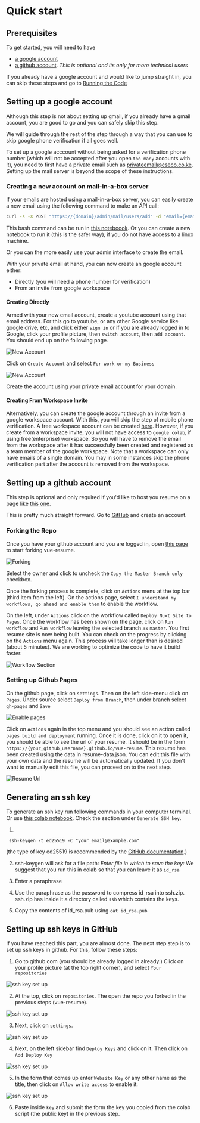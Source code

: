 # Quick start

## Prerequisites

To get started, you will need to have
- [a google account](quickstart?id=setting-up-a-google-account)
- [a github account](quickstart?id=setting-up-a-github-account). *This is optional and its only for more technical users*

If you already have a google account and would like to jump straight in, you can skip these steps and go to [Running the Code](running-the-code)

## Setting up a google account

Although this step is not about setting up gmail, if you already have a gmail account, you are good to go and you can safely skip this step.

We will guide through the rest of the step through a way that you can use to skip google phone verification if all goes well.

To set up a google acccount without being asked for a verification phone number (which will not be accepted after you open `too many` accounts with it), you need to first have a private email such as privateemail@cseco.co.ke. Setting up the mail server is beyond the scope of these instructions.

### Creating a new account on mail-in-a-box server

If your emails are hosted using a mail-in-a-box server, you can easily create a new email using the following command to make an API call:

```bash
curl -s -X POST "https://{domain}/admin/mail/users/add" -d "email={email}" -d "password={password}" -u "{adminEmail}:{adminPassword}"
```
This bash command can be run in [this noteboook](https://colab.research.google.com/github/adventHymnals/resources/blob/master/Bash_Tools.ipynb). Or you can create a new notebook to run it (this is the safer way), if you do not have access to a linux machine.

Or you can the more easily use your admin interface to create the email.

With your private email at hand, you can now create an google account either:
- Directly (you will need a phone number for verification)
- From an invite from google workspace

#### Creating Directly
Armed with your new email account, create a youtube account using that email address. For this go to youtube, or any other Google service like google drive, etc, and click either `sign in` or if you are already logged in to Google, click your profile picture, then `switch account`, then `add account`. You should end up on the following page.

![New Account](_images/google/new_account.png 'New Account')


Click on `Create Account` and select `For work or my Business`

![New Account](_images/google/new_account_1.png 'New Account')

Create the account using your private email account for your domain.


#### Creating From Workspace Invite
Alternatively, you can create the google account through an invite from a google workspace account. With this, you will skip the step of mobile phone verification. A free workspace account can be created [here](https://workspace.google.com/essentials/). However, if you create from a workspace invite, you will not have access to `google colab`, if using free(enterprise) workspace. So you will have to remove the email from the workspace after it has successfully been created and registered as a team member of the google workspace. Note that a workspace can only have emails of a single domain. You may in some instances skip the phone verification part after the account is removed from the workspace. 


## Setting up a github account

This step is optional and only required if you'd like to host you resume on a page like [this one](https://surgbc.github.io/vue-resume).

This is pretty much straight forward. Go to [GitHub](https://github.com/) and create an account.

### Forking the Repo
Once you have your github account and you are logged in, open [this page](https://github.com/csymapp/vue-resume/fork) to start forking vue-resume.

![Forking](_images/vue-resume-fork.PNG 'Fork')

Select the owner and click to uncheck the `Copy the Master Branch only` checkbox.

Once the forking process is complete, click on `Actions` menu at the top bar (third item from the left). On the actions page, select `I understand my workflows, go ahead and enable them` to enable the workflow.

On the left, under `Actions` click on the workflow called `Deploy Nuxt Site to Pages`. Once the workflow has been shown on the page, click on `Run workflow` and `Run workflow` leaving the selected branch as `master`. You first resume site is now being built. You can check on the progress by clicking on the `Actions` menu again. This process will take longer than is desired (about 5 minutes). We are working to optimize the code to have it build faster.

![Workflow Section](_images/workflow_selection.PNG 'Selection')

### Setting up Github Pages
On the github page, click on `settings`. Then on the left side-menu click on `Pages`. Under source select `Deploy from Branch`, then under branch select `gh-pages` and `Save`

![Enable pages](_images/enable_pages.PNG 'Pages')

Click on `Actions` again in the top menu and you should see an action called `pages build and deployment` running. Once it is done, click on it to open it, you should be able to see the url of your resume. It should be in the form `https://{your_github_username}.github.io/vue-resume`. This resume has been created using the data in resume-data.json. You can edit this file with your own data and the resume will be automatically updated. If you don't want to manually edit this file, you can proceed on to the next step.

![Resume Url](_images/resume_url.PNG 'Resume')

## Generating an ssh key
To generate an ssh key run following commands in your computer terminal. Or use [this colab notebook](https://colab.research.google.com/github/adventHymnals/resources/blob/master/Bash_Tools.ipynb). Check the section under `Generate SSH key`.

1. 
` ssh-keygen -t ed25519 -C "your_email@example.com"`

(the type of key ed25519 is recommended by the [GitHub documentation](https://docs.github.com/en/authentication/connecting-to-github-with-ssh/generating-a-new-ssh-key-and-adding-it-to-the-ssh-agent#generating-a-new-ssh-key).)

2. ssh-keygen will ask for a file path: *Enter file in which to save the key:* We suggest that you run this in colab so that you can leave it as `id_rsa`

3. Enter a paraphrase

4. Use the paraphrase as the password to compress id_rsa into ssh.zip. ssh.zip has inside it a directory called `ssh` which contains the keys.

5. Copy the contents of id_rsa.pub using `cat id_rsa.pub`

## Setting up ssh keys in GitHub

If you have reached this part, you are almost done. The next step step is to set up ssh keys in github. For this, follow these steps:

1. Go to github.com (you should be already logged in already.) Click on your profile picture (at the top right corner), and select `Your repositories`

![ssh key set up](_images/github/your_repos.png 'ssh key set up')

2. At the top, click on `repositories`. The open the repo you forked in the previous steps (vue-resume).

![ssh key set up](_images/github/select_repos.png 'ssh key set up')

3. Next, click on `settings`.

![ssh key set up](_images/github/ssh_key_1.png 'ssh key set up')

4. Next, on the left sidebar find `Deploy Keys` and click on it. Then click on `Add Deploy Key`

![ssh key set up](_images/github/ssh_key_2.png 'ssh key set up')

5. In the form that comes up enter `Website Key` or any other name as the title, then click on `Allow write access` to enable it.

![ssh key set up](_images/github/ssh_key_3.png 'ssh key set up')

6. Paste inside `key` and submit the form the key you copied from the colab script (the public key) in the previous step.
